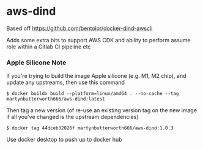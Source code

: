 # aws-dind
Based off https://github.com/bentolor/docker-dind-awscli

Adds some extra bits to support AWS CDK and ability to perform assume role within a Gitlab CI pipeline etc

### Apple Silicone Note
If you're trying to build the image Apple silicone (e.g. M1, M2 chip), and update any upstreams, then use this command
```
$ docker buildx build --platform=linux/amd64 . --no-cache --tag martynbutterworth666/aws-dind:latest
```

Then tag a new version (of re-use an existing version tag on the new image if all you've changed is the upstream dependencies)
```
$ docker tag 44dceb32026f martynbutterworth666/aws-dind:1.0.3
```

Use docker desktop to push up to docker hub
